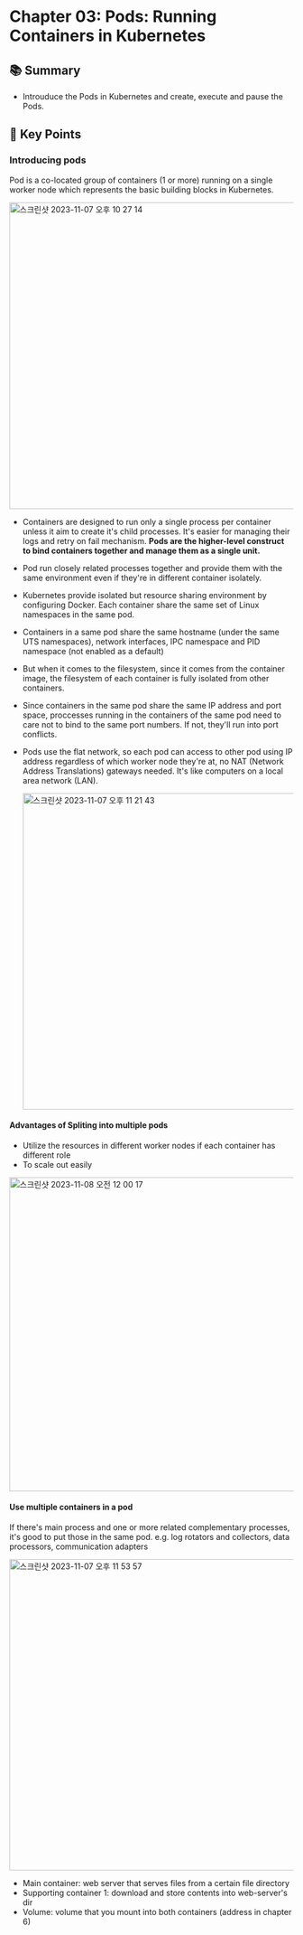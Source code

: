 # Chapter 03: Pods: Running Containers in Kubernetes

## 📚 Summary
-  Introuduce the Pods in Kubernetes and create, execute and pause the Pods.
## 📌 Key Points
### Introducing pods
Pod is a co-located group of containers (1 or more) running on a single worker node which represents the basic building blocks in Kubernetes.

  <img width="543" alt="스크린샷 2023-11-07 오후 10 27 14" src="https://github.com/Myoung-heeSeo/k8s-study-journey/assets/43746377/2bb7867b-8a21-423b-8bec-7c6274170543">

- Containers are designed to run only a single process per container unless it aim to create it's child processes. It's easier for managing their logs and retry on fail mechanism. **Pods are the higher-level construct to bind containers together and manage them as a single unit.**

- Pod run closely related processes together and provide them with the same environment even if they're in different container isolately.
- Kubernetes provide isolated but resource sharing environment by configuring Docker. Each container share the same set of Linux namespaces in the same pod. 
- Containers in a same pod share the same hostname (under the same UTS namespaces), network interfaces, IPC namespace and PID namespace (not enabled as a default)
- But when it comes to the filesystem, since it comes from the container image, the filesystem of each container is fully isolated from other containers.
- Since containers in the same pod share the same IP address and port space, proccesses running in the containers of the same pod need to care not to bind to the same port numbers. If not, they'll run into port conflicts.
- Pods use the flat network, so each pod can access to other pod using IP address regardless of which worker node they're at, no NAT (Network Address Translations) gateways needed. It's like computers on a local area network (LAN).

  <img width="560" alt="스크린샷 2023-11-07 오후 11 21 43" src="https://github.com/Myoung-heeSeo/k8s-study-journey/assets/43746377/aa9a3e22-4779-403f-b00d-5cef8d5a445c">

#### Advantages of Spliting into multiple pods
- Utilize the resources in different worker nodes if each container has different role
- To scale out easily

<img width="556" alt="스크린샷 2023-11-08 오전 12 00 17" src="https://github.com/Myoung-heeSeo/k8s-study-journey/assets/43746377/0ba4ef77-2a5d-4c47-bb02-069d18c790d7">

#### Use multiple containers in a pod
If there's main process and one or more related complementary processes, it's good to put those in the same pod.
e.g. log rotators and collectors, data processors, communication adapters

<img width="551" alt="스크린샷 2023-11-07 오후 11 53 57" src="https://github.com/Myoung-heeSeo/k8s-study-journey/assets/43746377/a3a7fc69-5fa4-49e8-9e9f-357cbadb7339">

- Main container: web server that serves files from a certain file directory
- Supporting container 1: download and store contents into web-server's dir
- Volume: volume that you mount into both containers (address in chapter 6)


  


